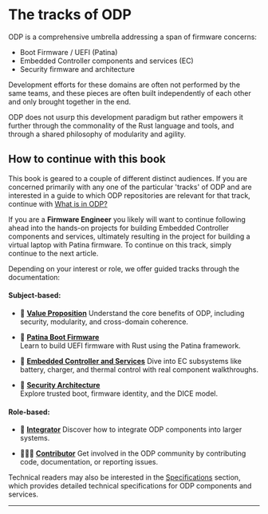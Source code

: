 # The tracks of ODP

ODP is a comprehensive umbrella addressing a span of firmware concerns:

- Boot Firmware / UEFI  (Patina)
- Embedded Controller components and services (EC)
- Security firmware and architecture

Development efforts for these domains are often not performed by the same teams, and these pieces are often built independently of each other and only brought together in the end.

ODP does not usurp this development paradigm but rather empowers it further through the commonality of the Rust language and tools, and through a shared philosophy of modularity and agility.


## How to continue with this book

This book is geared to a couple of different distinct audiences.  If you are concerned primarily with any one of the particular 'tracks' of ODP and are interested in a guide to which ODP repositories are relevant for that track, continue with [What is in ODP?](./what/what.md)

If you are a __Firmware Engineer__ you likely will want to continue following ahead into the hands-on projects for building Embedded Controller components and services, ultimately resulting in the project for building a virtual laptop with Patina firmware. To continue on this track, simply continue to the next article.

Depending on your interest or role, we offer guided tracks through the documentation:

#### Subject-based:
- 🏅 [**Value Proposition**](../tracks/value_proposition/track_overview.md)
  Understand the core benefits of ODP, including security, modularity, and cross-domain coherence.

- 🛫 [**Patina Boot Firmware**](../tracks/patina/track_overview.md)  
  Learn to build UEFI firmware with Rust using the Patina framework.

- 🔋 [**Embedded Controller and Services**](../tracks/embedded_controller/track_overview.md)
  Dive into EC subsystems like battery, charger, and thermal control with real component walkthroughs.

- 🔐 [**Security Architecture**](../tracks/security/track_overview.md)  
  Explore trusted boot, firmware identity, and the DICE model.



#### Role-based:

- 🔧 [**Integrator**](../tracks/integrator/track_overview.md)
    Discover how to integrate ODP components into larger systems.

- 🧑‍🤝‍🧑 [**Contributor**](../tracks/contributor/track_overview.md)
    Get involved in the ODP community by contributing code, documentation, or reporting issues.

Technical readers may also be interested in the [Specifications](./specs/specifications.md) section, which provides detailed technical specifications for ODP components and services.

---




